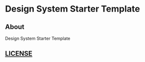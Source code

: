 # Design System Starter Template

## About

Design System Starter Template

## [LICENSE](./LICENSE)
